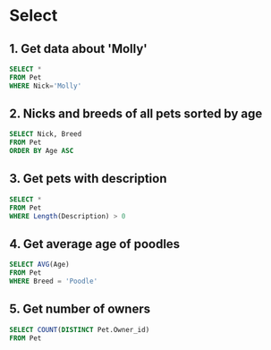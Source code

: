 # Select

## 1. Get data about 'Molly'

```sql
SELECT *
FROM Pet
WHERE Nick='Molly'
```

## 2. Nicks and breeds of all pets sorted by age

```sql
SELECT Nick, Breed
FROM Pet
ORDER BY Age ASC
```

## 3. Get pets with description 

```sql
SELECT *
FROM Pet
WHERE Length(Description) > 0
```

## 4. Get average age of poodles

```sql
SELECT AVG(Age)
FROM Pet
WHERE Breed = 'Poodle'
```

## 5. Get number of owners

```sql
SELECT COUNT(DISTINCT Pet.Owner_id)
FROM Pet
```